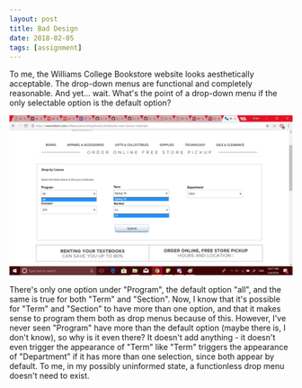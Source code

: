 ```yaml
---
layout: post
title: Bad Design
date: 2018-02-05
tags: [assignment]
---
```


To me, the Williams College Bookstore website looks aesthetically acceptable. The drop-down menus are functional and completely reasonable. And yet... wait. What's the point of a drop-down menu if the only selectable option is the default option?

![The Williams College Bookstore Site, edited to show all single-option drop menus simultaneously](/img/bkstr.png)

There's only one option under "Program",  the default option "all", and the same is true for both "Term" and "Section". Now, I know that it's possible for "Term" and "Section" to have more than one option, and that it makes sense to program them both as drop menus because of this. However, I've never seen "Program" have more than the default option (maybe there is, I don't know), so why is it even there? It doesn't add anything - it doesn't even trigger the appearance of "Term" like "Term" triggers the appearance of "Department" if it has more than one selection, since both appear by default. To me, in my possibly uninformed state, a functionless drop menu doesn't need to exist.
